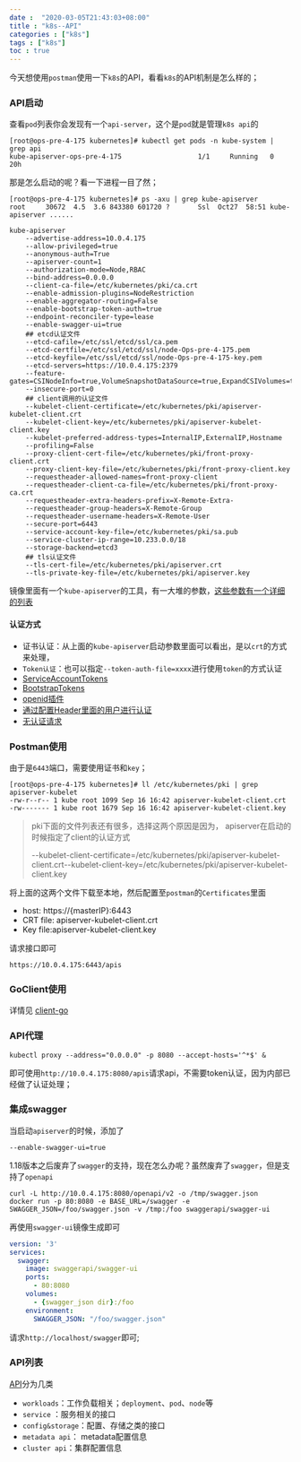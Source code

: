 ```yaml
---
date :  "2020-03-05T21:43:03+08:00" 
title : "k8s--API" 
categories : ["k8s"] 
tags : ["k8s"] 
toc : true
---
```


今天想使用`postman`使用一下`k8s`的API，看看`k8s`的API机制是怎么样的；

### API启动

查看`pod`列表你会发现有一个`api-server`，这个是`pod`就是管理`k8s api`的

```
[root@ops-pre-4-175 kubernetes]# kubectl get pods -n kube-system | grep api
kube-apiserver-ops-pre-4-175                   1/1     Running   0          20h
```

那是怎么启动的呢？看一下进程一目了然；

```shell
[root@ops-pre-4-175 kubernetes]# ps -axu | grep kube-apiserver
root     30672  4.5  3.6 843380 601720 ?       Ssl  Oct27  58:51 kube-apiserver ......
```

```shell
kube-apiserver
    --advertise-address=10.0.4.175
    --allow-privileged=true
    --anonymous-auth=True
    --apiserver-count=1
    --authorization-mode=Node,RBAC
    --bind-address=0.0.0.0
    --client-ca-file=/etc/kubernetes/pki/ca.crt
    --enable-admission-plugins=NodeRestriction
    --enable-aggregator-routing=False
    --enable-bootstrap-token-auth=true
    --endpoint-reconciler-type=lease
    --enable-swagger-ui=true
    ## etcd认证文件
    --etcd-cafile=/etc/ssl/etcd/ssl/ca.pem
    --etcd-certfile=/etc/ssl/etcd/ssl/node-Ops-pre-4-175.pem
    --etcd-keyfile=/etc/ssl/etcd/ssl/node-Ops-pre-4-175-key.pem
    --etcd-servers=https://10.0.4.175:2379
    --feature-gates=CSINodeInfo=true,VolumeSnapshotDataSource=true,ExpandCSIVolumes=true,RotateKubeletClientCertificate=true
    --insecure-port=0
    ## client调用的认证文件
    --kubelet-client-certificate=/etc/kubernetes/pki/apiserver-kubelet-client.crt
    --kubelet-client-key=/etc/kubernetes/pki/apiserver-kubelet-client.key
    --kubelet-preferred-address-types=InternalIP,ExternalIP,Hostname
    --profiling=False
    --proxy-client-cert-file=/etc/kubernetes/pki/front-proxy-client.crt
    --proxy-client-key-file=/etc/kubernetes/pki/front-proxy-client.key
    --requestheader-allowed-names=front-proxy-client
    --requestheader-client-ca-file=/etc/kubernetes/pki/front-proxy-ca.crt
    --requestheader-extra-headers-prefix=X-Remote-Extra-
    --requestheader-group-headers=X-Remote-Group
    --requestheader-username-headers=X-Remote-User
    --secure-port=6443
    --service-account-key-file=/etc/kubernetes/pki/sa.pub
    --service-cluster-ip-range=10.233.0.0/18
    --storage-backend=etcd3
    ## tls认证文件
    --tls-cert-file=/etc/kubernetes/pki/apiserver.crt
    --tls-private-key-file=/etc/kubernetes/pki/apiserver.key
```

镜像里面有一个`kube-apiserver`的工具，有一大堆的参数，[这些参数有一个详细的列表](https://kubernetes.io/docs/reference/command-line-tools-reference/kube-apiserver/)

#### 认证方式

- 证书认证：从上面的`kube-apiserver`启动参数里面可以看出，是以`crt`的方式来处理，
- `Token认证`：也可以指定`--token-auth-file=xxxx`进行使用`token`的方式认证
- [ServiceAccountTokens](https://kubernetes.io/docs/reference/access-authn-authz/authentication/#service-account-tokens)
- [BootstrapTokens](https://kubernetes.io/docs/reference/access-authn-authz/authentication/#bootstrap-tokens)
- [openid插件](https://kubernetes.io/docs/reference/access-authn-authz/authentication/#openid-connect-tokens)
- [通过配置Header里面的用户进行认证](https://kubernetes.io/docs/reference/access-authn-authz/authentication/#authenticating-proxy)
- [无认证请求](https://kubernetes.io/docs/reference/access-authn-authz/authentication/#anonymous-requests)

### Postman使用

由于是`6443`端口，需要使用证书和`key`；

```
[root@ops-pre-4-175 kubernetes]# ll /etc/kubernetes/pki | grep apiserver-kubelet
-rw-r--r-- 1 kube root 1099 Sep 16 16:42 apiserver-kubelet-client.crt
-rw------- 1 kube root 1679 Sep 16 16:42 apiserver-kubelet-client.key
```

> pki下面的文件列表还有很多，选择这两个原因是因为， apiserver在启动的时候指定了client的认证方式
>
> ​	--kubelet-client-certificate=/etc/kubernetes/pki/apiserver-kubelet-client.crt
> ​    --kubelet-client-key=/etc/kubernetes/pki/apiserver-kubelet-client.key

将上面的这两个文件下载至本地，然后配置至`postman`的`Certificates`里面

- host: https://{masterIP}:6443
- CRT file: apiserver-kubelet-client.crt
- Key file:apiserver-kubelet-client.key

请求接口即可

```
https://10.0.4.175:6443/apis 
```

### GoClient使用

详情见 [client-go](https://github.com/kubernetes/client-go)

### API代理

```shell
kubectl proxy --address="0.0.0.0" -p 8080 --accept-hosts='^*$' &
```

即可使用`http://10.0.4.175:8080/apis`请求api，不需要token认证，因为内部已经做了认证处理；

### 集成swagger

当启动`apiserver`的时候，添加了

```shell
--enable-swagger-ui=true
```

1.18版本之后废弃了`swagger`的支持，现在怎么办呢？虽然废弃了`swagger`，但是支持了`openapi`

```shell
curl -L http://10.0.4.175:8080/openapi/v2 -o /tmp/swagger.json
docker run -p 80:8080 -e BASE_URL=/swagger -e SWAGGER_JSON=/foo/swagger.json -v /tmp:/foo swaggerapi/swagger-ui
```

再使用`swagger-ui`镜像生成即可

```yaml
version: '3'
services:
  swagger:
    image: swaggerapi/swagger-ui
    ports:
      - 80:8080
    volumes:
      - {swagger_json dir}:/foo
    environment:
      SWAGGER_JSON: "/foo/swagger.json"
```

请求`http://localhost/swagger`即可;

### API列表

[API](https://kubernetes.io/docs/reference/generated/kubernetes-api/v1.19/#-strong-api-overview-strong-)分为几类

- `workloads`：工作负载相关；`deployment`、`pod`、`node`等
- `service` ：服务相关的接口
- `config&storage`：配置、存储之类的接口
- `metadata api`： metadata配置信息
- `cluster api`：集群配置信息

